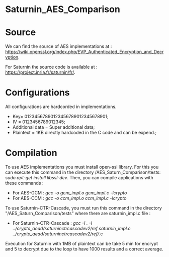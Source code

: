 # Saturnin_AES_Comparison

# Source
We can find the source of AES implementations at : https://wiki.openssl.org/index.php/EVP_Authenticated_Encryption_and_Decryption. 

For Saturnin the source code is available at : https://project.inria.fr/saturnin/fr/.

# Configurations
All configurations are hardcorded in implementations. 
* Key= 01234567890123456789012345678901;
* IV = 0123456789012345;
* Additional data = Super additional data;
* Plaintext = 1KB directly hardcoded in the C code and can be expend.;

# Compilation
To use AES implementations you must install open-ssl library. For this you can execute this command
in the directory /AES_Saturn_Comparison/tests: 
*sudo apt-get install libssl-dev*.
Then, you can compile applications with these commands : 
* For AES-GCM : *gcc -o gcm_impl.o gcm_impl.c -lcrypto*
* For AES-CCM : *gcc -o ccm_impl.o ccm_impl.c -lcrypto*
  
To use Saturnin-CTR-Cascade, you must run this command in the directory "/AES_Saturn_Comparison/tests" where there are
saturnin_impl.c file : 
* For Saturnin-CTR-Cascade : *gcc -I . -I ../crypto_aead/saturninctrcascadev2/ref saturnin_impl.c ../crypto_aead/saturninctrcascadev2/ref/*.c

Execution for Saturnin with 1MB of plaintext can be take 5 min for encrypt and 5 to decrypt due to the 
loop to have 1000 results and a correct average. 